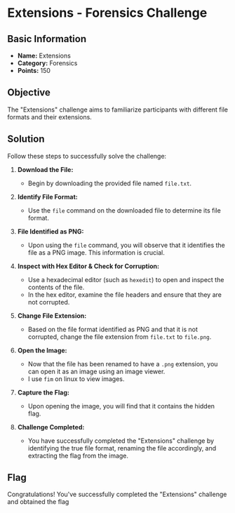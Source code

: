 # Extensions - Forensics Challenge

## Basic Information
- **Name:** Extensions
- **Category:** Forensics
- **Points:** 150

## Objective
The "Extensions" challenge aims to familiarize participants with different file formats and their extensions.

## Solution
Follow these steps to successfully solve the challenge:

1. **Download the File:**
   - Begin by downloading the provided file named `file.txt`.

2. **Identify File Format:**
   - Use the `file` command on the downloaded file to determine its file format.

3. **File Identified as PNG:**
   - Upon using the `file` command, you will observe that it identifies the file as a PNG image. This information is crucial.

4. **Inspect with Hex Editor & Check for Corruption:**
   - Use a hexadecimal editor (such as `hexedit`) to open and inspect the contents of the file.
   - In the hex editor, examine the file headers and ensure that they are not corrupted.

5. **Change File Extension:**
   - Based on the file format identified as PNG and that it is not corrupted, change the file extension from `file.txt` to `file.png`.

6. **Open the Image:**
   - Now that the file has been renamed to have a `.png` extension, you can open it as an image using an image viewer.
   - I use ```fim``` on linux to view images.

7. **Capture the Flag:**
   - Upon opening the image, you will find that it contains the hidden flag.

8. **Challenge Completed:**
   - You have successfully completed the "Extensions" challenge by identifying the true file format, renaming the file accordingly, and extracting the flag from the image.

## Flag
Congratulations! You've successfully completed the "Extensions" challenge and obtained the flag
